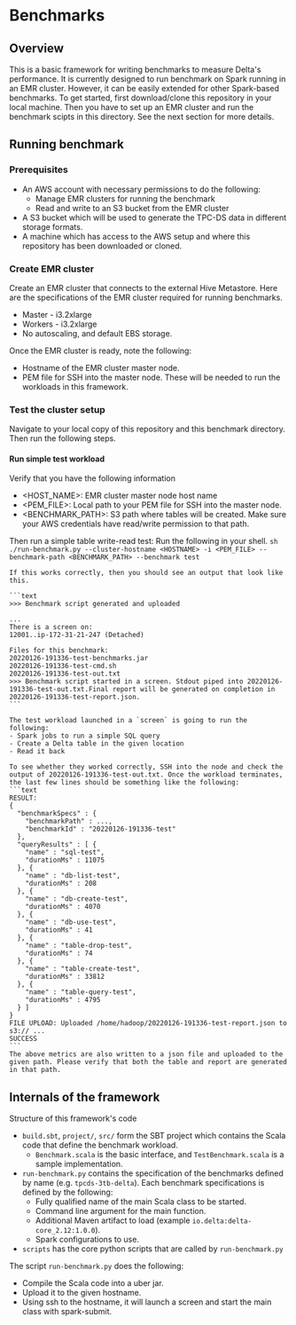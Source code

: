 # Benchmarks 

## Overview
This is a basic framework for writing benchmarks to measure Delta's performance. It is currently designed to run benchmark on Spark running in an EMR cluster. However, it can be easily extended for other Spark-based benchmarks. To get started, first download/clone this repository in your local machine. Then you have to set up an EMR cluster and run the benchmark scipts in this directory. See the next section for more details.

## Running benchmark

### Prerequisites
- An AWS account with necessary permissions to do the following:
  - Manage EMR clusters for running the benchmark
  - Read and write to an S3 bucket from the EMR cluster
- A S3 bucket which will be used to generate the TPC-DS data in different storage formats.
- A machine which has access to the AWS setup and where this repository has been downloaded or cloned. 

### Create EMR cluster
Create an EMR cluster that connects to the external Hive Metastore.  Here are the specifications of the EMR cluster required for running benchmarks.
- Master - i3.2xlarge
- Workers - i3.2xlarge
- No autoscaling, and default EBS storage.

Once the EMR cluster is ready, note the following: 
- Hostname of the EMR cluster master node.
- PEM file for SSH into the master node.
These will be needed to run the workloads in this framework. 

### Test the cluster setup
Navigate to your local copy of this repository and this benchmark directory. Then run the following steps.

#### Run simple test workload
Verify that you have the following information
  - <HOST_NAME>: EMR cluster master node host name
  - <PEM_FILE>: Local path to your PEM file for SSH into the master node.
  - <BENCHMARK_PATH>: S3 path where tables will be created. Make sure your AWS credentials have read/write permission to that path.
    
Then run a simple table write-read test: Run the following in your shell. 
    ```sh
    ./run-benchmark.py --cluster-hostname <HOSTNAME> -i <PEM_FILE> --benchmark-path <BENCHMARK_PATH> --benchmark test 
    ```

    If this works correctly, then you should see an output that look like this.
     
    ```text
    >>> Benchmark script generated and uploaded
    
    ...
    There is a screen on:
    12001..ip-172-31-21-247	(Detached)
    
    Files for this benchmark:
    20220126-191336-test-benchmarks.jar
    20220126-191336-test-cmd.sh
    20220126-191336-test-out.txt
    >>> Benchmark script started in a screen. Stdout piped into 20220126-191336-test-out.txt.Final report will be generated on completion in 20220126-191336-test-report.json.
    ```
   
    The test workload launched in a `screen` is going to run the following: 
    - Spark jobs to run a simple SQL query
    - Create a Delta table in the given location 
    - Read it back
    
    To see whether they worked correctly, SSH into the node and check the output of 20220126-191336-test-out.txt. Once the workload terminates, the last few lines should be something like the following:
    ```text
    RESULT:
    {
      "benchmarkSpecs" : {
        "benchmarkPath" : ...,
        "benchmarkId" : "20220126-191336-test"
      },
      "queryResults" : [ {
        "name" : "sql-test",
        "durationMs" : 11075
      }, {
        "name" : "db-list-test",
        "durationMs" : 208
      }, {
        "name" : "db-create-test",
        "durationMs" : 4070
      }, {
        "name" : "db-use-test",
        "durationMs" : 41
      }, {
        "name" : "table-drop-test",
        "durationMs" : 74
      }, {
        "name" : "table-create-test",
        "durationMs" : 33812
      }, {
        "name" : "table-query-test",
        "durationMs" : 4795
      } ]
    }
    FILE UPLOAD: Uploaded /home/hadoop/20220126-191336-test-report.json to s3:// ...
    SUCCESS
    ```
    The above metrics are also written to a json file and uploaded to the given path. Please verify that both the table and report are generated in that path. 


## Internals of the framework

Structure of this framework's code
- `build.sbt`, `project/`, `src/` form the SBT project which contains the Scala code that define the benchmark workload.
    - `Benchmark.scala` is the basic interface, and `TestBenchmark.scala` is a sample implementation.
- `run-benchmark.py` contains the specification of the benchmarks defined by name (e.g. `tpcds-3tb-delta`). Each benchmark specifications is defined by the following: 
    - Fully qualified name of the main Scala class to be started.
    - Command line argument for the main function.
    - Additional Maven artifact to load (example `io.delta:delta-core_2.12:1.0.0`).
    - Spark configurations to use.
- `scripts` has the core python scripts that are called by `run-benchmark.py`

The script `run-benchmark.py` does the following:
- Compile the Scala code into a uber jar.
- Upload it to the given hostname.
- Using ssh to the hostname, it will launch a screen and start the main class with spark-submit.
